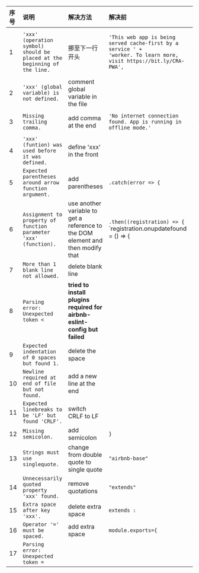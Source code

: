 |序号|说明|解决方法|解决前|解决后|出现次数|
|:---|:---|:---|:---|:---|:---|
|1|`'xxx' (operation symbol) should be placed at the beginning of the line.`|挪至下一行开头|`'This web app is being served cache-first by a service ' +`</br>`'worker. To learn more, visit https://bit.ly/CRA-PWA',`|`'This web app is being served cache-first by a service '`</br>`+ 'worker. To learn more, visit https://bit.ly/CRA-PWA',`|5|
|2|`'xxx' (global variable) is not defined.`|comment global variable in the file||`/* global window */`|3|
|3|`Missing trailing comma.`|add comma at the end|`'No internet connection found. App is running in offline mode.'`|`'No internet connection found. App is running in offline mode.',`|5|
|4|`'xxx' (funtion) was used before it was defined.`|define 'xxx' in the front|||2|
|5|`Expected parentheses around arrow function argument.`|add parentheses|`.catch(error => {`|`.catch((error) => {`|6|
|6|`Assignment to property of function parameter 'xxx' (function).`|use another variable to get a reference to the DOM element and then modify that|`.then((registration) => {`</br>`registration.onupdatefound = () => {|`|`.then((registration) => {`</br>`const reg = registration;`</br>`reg.onupdatefound = () => {`|1|
|7|`More than 1 blank line not allowed.`|delete blank line|||1|
|8|`Parsing error: Unexpected token <`|**tried to install plugins required for airbnb-eslint-config but failed**
|9|`Expected indentation of 0 spaces but found 1.`|delete the space|||1|
|10|`Newline required at end of file but not found.`|add a new line at the end|||1|
|11|`Expected linebreaks to be 'LF' but found 'CRLF'.`|switch CRLF to LF|||1|
|12|`Missing semicolon.`|add semicolon|`}`|`};`|1|
|13|`Strings must use singlequote.`|change from double quote to single quote|`"airbnb-base"`|`'airbnb-base'`|1|
|14|`Unnecessarily quoted property 'xxx' found.`|remove quotations|`"extends"`|`extends`|1|
|15|`Extra space after key 'xxx'.`|delete extra space|`extends :`|`extends:`|1|
|16|`Operator '=' must be spaced.`|add extra space|`module.exports={`|`module.exports = {`|1|
|17|`Parsing error: Unexpected token =`